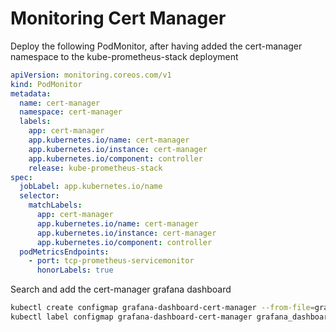 # Monitoring Cert Manager

Deploy the following PodMonitor, after having added the cert-manager namespace to the kube-prometheus-stack deployment

```yaml
apiVersion: monitoring.coreos.com/v1
kind: PodMonitor
metadata:
  name: cert-manager
  namespace: cert-manager
  labels:
    app: cert-manager
    app.kubernetes.io/name: cert-manager
    app.kubernetes.io/instance: cert-manager
    app.kubernetes.io/component: controller
    release: kube-prometheus-stack
spec:
  jobLabel: app.kubernetes.io/name
  selector:
    matchLabels:
      app: cert-manager
      app.kubernetes.io/name: cert-manager
      app.kubernetes.io/instance: cert-manager
      app.kubernetes.io/component: controller
  podMetricsEndpoints:
    - port: tcp-prometheus-servicemonitor
      honorLabels: true
```

Search and add the cert-manager grafana dashboard

```bash
kubectl create configmap grafana-dashboard-cert-manager --from-file=grafana-cm.json
kubectl label configmap grafana-dashboard-cert-manager grafana_dashboard="1"
```
